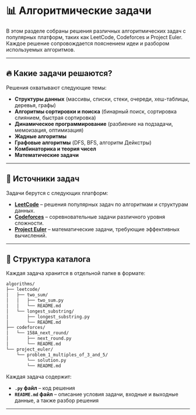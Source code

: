 # 📊 Алгоритмические задачи  

В этом разделе собраны решения различных алгоритмических задач с популярных платформ, таких как LeetCode, Codeforces и Project Euler.  
Каждое решение сопровождается пояснением идеи и разбором используемых алгоритмов.  

---

## 🔥 Какие задачи решаются?  

Решения охватывают следующие темы:  

- **Структуры данных** (массивы, списки, стеки, очереди, хеш-таблицы, деревья, графы)  
- **Алгоритмы сортировки и поиска** (бинарный поиск, сортировка слиянием, быстрая сортировка)  
- **Динамическое программирование** (разбиение на подзадачи, мемоизация, оптимизация)  
- **Жадные алгоритмы**  
- **Графовые алгоритмы** (DFS, BFS, алгоритм Дейкстры)  
- **Комбинаторика и теория чисел**  
- **Математические задачи**  

---

## 🔗 Источники задач  

Задачи берутся с следующих платформ:  

- **[LeetCode](https://leetcode.com/)** – решения популярных задач по алгоритмам и структурам данных.  
- **[Codeforces](https://codeforces.com/)** – соревновательные задачи различного уровня сложности.  
- **[Project Euler](https://projecteuler.net/)** – математические задачи, требующие эффективных вычислений.  

---

## 📁 Структура каталога  

Каждая задача хранится в отдельной папке в формате:  

```markdown
algorithms/ 
├── leetcode/ 
│   ├── two_sum/ 
│   │   ├── two_sum.py 
│   │   └── README.md 
│   └── longest_substring/ 
│       ├── longest_substring.py 
│       └── README.md 
├── codeforces/ 
│   └── 158A_next_round/ 
│       ├── next_round.py 
│       └── README.md 
└── project_euler/ 
    └── problem_1_multiples_of_3_and_5/ 
        └── solution.py 
        └── README.md
```

Каждая задача содержит:  
- **`.py` файл** – код решения  
- **`README.md` файл** – описание условия задачи, входные и выходные данные, а также разбор решения  

---